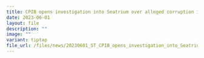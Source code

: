 ```yaml
---
title: CPIB opens investigation into Seatrium over alleged corruption in Brazil
date: 2023-06-01
layout: file
description: ""
image: ""
variant: tiptap
file_url: /files/news/20230601_ST_CPIB_opens_investigation_into_Seatrium_over_alleged_corruption_in_Brazil.pdf
---
```

